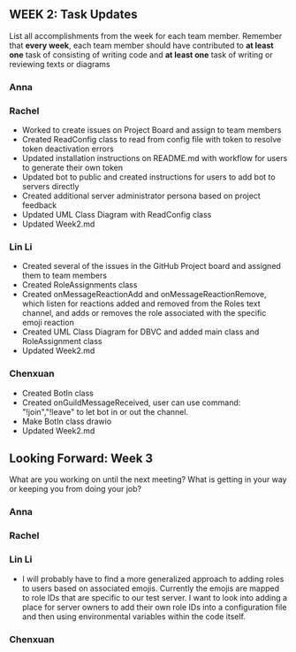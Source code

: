 ## WEEK 2: Task Updates

List all accomplishments from the week for each team member. Remember that **every week**, each team member should have contributed to **at least one** task of consisting of writing code and **at least one** task of writing or reviewing texts or diagrams

### Anna
### Rachel
- Worked to create issues on Project Board and assign to team members
- Created ReadConfig class to read from config file with token to resolve token deactivation errors 
- Updated installation instructions on README.md with workflow for users to generate their own token
- Updated bot to public and created instructions for users to add bot to servers directly
- Created additional server administrator persona based on project feedback
- Updated UML Class Diagram with ReadConfig class 
- Updated Week2.md
### Lin Li
- Created several of the issues in the GitHub Project board and assigned them to team members
- Created RoleAssignments class
- Created onMessageReactionAdd and onMessageReactionRemove, which listen for reactions added and removed
from the Roles text channel, and adds or removes the role associated with the specific emoji reaction
- Created UML Class Diagram for DBVC and added main class and RoleAssignment class
- Updated Week2.md
### Chenxuan
- Created BotIn class
- Created onGuildMessageReceived, user can use command: "!join","!leave" to let bot in or out the channel.
- Make BotIn class drawio
- Updated Week2.md

## Looking Forward: Week 3
What are you working on until the next meeting? What is getting in your way or keeping you from doing your job?

### Anna
### Rachel
### Lin Li
- I will probably have to find a more generalized approach to adding roles to users based on associated emojis. Currently
the emojis are mapped to role IDs that are specific to our test server. I want to look into adding a place for
server owners to add their own role IDs into a configuration file and then using environmental variables within the code itself.
### Chenxuan
